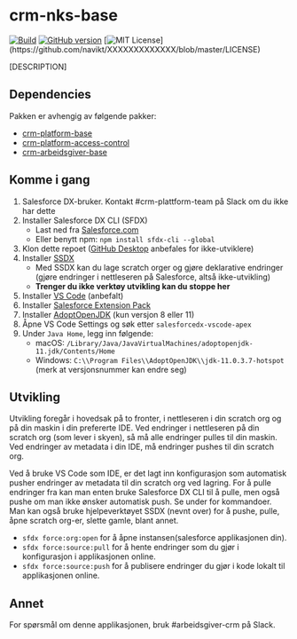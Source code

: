 # crm-nks-base

[![Build](https://github.com/navikt/crm-nks-base/workflows/master/badge.svg)](https://github.com/navikt/crm-nks-base/actions?query=workflow%3ABuild)
[![GitHub version](https://badgen.net/github/release/navikt/crm-nks-base/stable)](https://github.com/navikt/crm-nks-base)
[![MIT License](https://img.shields.io/apm/l/atomic-design-ui.svg?)](https://github.com/navikt/XXXXXXXXXXXXX/blob/master/LICENSE)

[DESCRIPTION]

## Dependencies

Pakken er avhengig av følgende pakker:

* [crm-platform-base](https://github.com/navikt/crm-platform-base)
* [crm-platform-access-control](https://github.com/navikt/XXXXXXXXXXXXX)
* [crm-arbeidsgiver-base](https://github.com/navikt/crm-arbeidsgiver-base)


## Komme i gang

1. Salesforce DX-bruker. Kontakt #crm-plattform-team på Slack om du ikke har dette
2. Installer Salesforce DX CLI (SFDX)
	- Last ned fra [Salesforce.com](https://developer.salesforce.com/tools/sfdxcli)
    - Eller benytt npm: `npm install sfdx-cli --global`
3. Klon dette repoet ([GitHub Desktop](https://desktop.github.com) anbefales for ikke-utviklere)
4. Installer [SSDX](https://github.com/navikt/ssdx)
    - Med SSDX kan du lage scratch orger og gjøre deklarative endringer (gjøre endringer i nettleseren på Salesforce, altså ikke-utvikling)
	- **Trenger du ikke verktøy utvikling kan du stoppe her**
5. Installer [VS Code](https://code.visualstudio.com) (anbefalt)
6. Installer [Salesforce Extension Pack](https://marketplace.visualstudio.com/items?itemName=salesforce.salesforcedx-vscode)
7. Installer [AdoptOpenJDK](https://adoptopenjdk.net) (kun versjon 8 eller 11)
8. Åpne VS Code Settings og søk etter `salesforcedx-vscode-apex`
9. Under `Java Home`, legg inn følgende:
    - macOS: `/Library/Java/JavaVirtualMachines/adoptopenjdk-11.jdk/Contents/Home`
    - Windows: `C:\\Program Files\\AdoptOpenJDK\\jdk-11.0.3.7-hotspot` (merk at versjonsnummer kan endre seg)

## Utvikling

Utvikling foregår i hovedsak på to fronter, i nettleseren i din scratch org og på din maskin i din prefererte IDE. Ved endringer i nettleseren på din scratch org (som lever i skyen), så må alle endringer pulles til din maskin. Ved endringer av metadata i din IDE, må endringer pushes til din scratch org.

Ved å bruke VS Code som IDE, er det lagt inn konfigurasjon som automatisk pusher endringer av metadata til din scratch org ved lagring. For å pulle endringer fra kan man enten bruke Salesforce DX CLI til å pulle, men også pushe om man ikke ønsker automatisk push. Se under for kommandoer. Man kan også bruke hjelpeverktøyet SSDX (nevnt over) for å pushe, pulle, åpne scratch org-er, slette gamle, blant annet.

* `sfdx force:org:open` for å åpne instansen(salesforce applikasjonen din).
* `sfdx force:source:pull` for å hente endringer som du gjør i konfigurasjon i applikasjonen online.
* `sfdx force:source:push` for å publisere endringer du gjør i kode lokalt til applikasjonen online.

## Annet

For spørsmål om denne applikasjonen, bruk #arbeidsgiver-crm på Slack.
